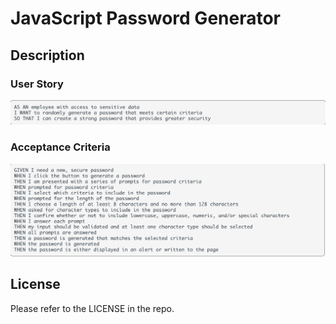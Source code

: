 # JavaScript Password Generator

## Description
<!--
Provide a short description explaining the what, why, and how of your project. Use the following questions as a guide:

- What was your motivation?
- Why did you build this project? (Note: the answer is not "Because it was a homework assignment.")
- What problem does it solve?
- What did you learn? -->

### User Story

![user story](./assets/images/userStory.png)

### Acceptance Criteria

![acceptance criteria](./assets/images/acceptanceCriteria.png)

<!--
## Usage

Provide instructions and examples for use. Include screenshots as needed.

![screenshot](./assets/images/screenshot.png) -->

## License

Please refer to the LICENSE in the repo.

<!--
## Links

Deployed Application: 

Repository:  -->
